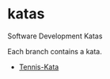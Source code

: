 # katas
Software Development Katas

Each branch contains a kata.

- [Tennis-Kata](https://github.com/Maciker/katas/tree/tennis-kata)
